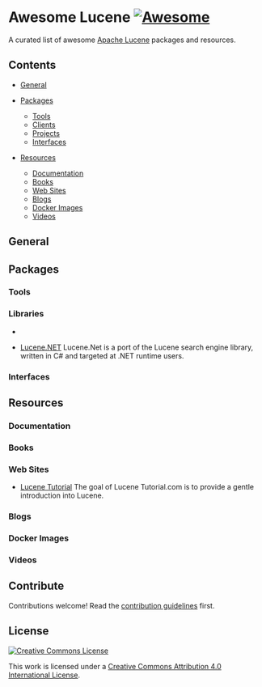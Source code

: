 # Awesome Lucene [![Awesome](https://cdn.rawgit.com/sindresorhus/awesome/d7305f38d29fed78fa85652e3a63e154dd8e8829/media/badge.svg)](https://github.com/sindresorhus/awesome)

A curated list of awesome [Apache Lucene](http://lucene.apache.org/) packages and resources.

## Contents

- [General](#general)

- [Packages](#packages)
  - [Tools](#tools)
  - [Clients](#clients)
  - [Projects](#projects)
  - [Interfaces](#interfaces)

- [Resources](#resources)
  - [Documentation](#documentation)
  - [Books](#books)
  - [Web Sites](#web-sites)
  - [Blogs](#blogs)
  - [Docker Images](#docker-images)
  - [Videos](#videos)


## General
  

## Packages

### Tools

### Libraries

  - 

  - [Lucene.NET](http://lucenenet.apache.org/) Lucene.Net is a port of the Lucene search engine library, written in C# and targeted at .NET runtime users.

  

### Interfaces

## Resources

### Documentation

### Books

### Web Sites

  - [Lucene Tutorial](http://www.lucenetutorial.com/) The goal of Lucene Tutorial.com is to provide a gentle introduction into Lucene.

### Blogs

### Docker Images

### Videos


## Contribute

Contributions welcome! Read the [contribution guidelines](contributing.md) first.


## License

[![Creative Commons License](http://i.creativecommons.org/l/by/4.0/88x31.png)](http://creativecommons.org/licenses/by/4.0/)

This work is licensed under a [Creative Commons Attribution 4.0 International License](http://creativecommons.org/licenses/by/4.0/).


